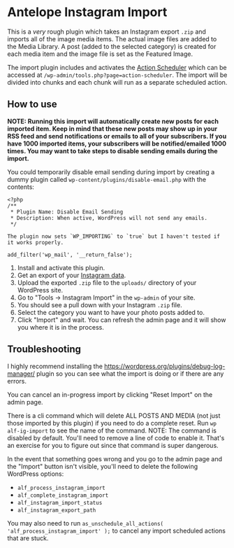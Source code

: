 # Antelope Instagram Import

This is a _very_ rough plugin which takes an Instagram export `.zip` and imports all of the image media items. The actual image files are added to the Media Library. A post (added to the selected category) is created for each media item and the image file is set as the Featured Image.

The import plugin includes and activates the [Action Scheduler](https://actionscheduler.org/) which can be accessed at `/wp-admin/tools.php?page=action-scheduler`. The import will be divided into chunks and each chunk will run as a separate scheduled action.

## How to use

**NOTE: Running this import will automatically create new posts for each imported item. Keep in mind that these new posts may show up in your RSS feed and send notifications or emails to all of your subscribers. If you have 1000 imported items, your subscribers will be notified/emailed 1000 times. You may want to take steps to disable sending emails during the import.**

You could temporarily disable email sending during import by creating a dummy plugin called `wp-content/plugins/disable-email.php` with the contents:

```
<?php
/**
 * Plugin Name: Disable Email Sending
 * Description: When active, WordPress will not send any emails.
 */

The plugin now sets `WP_IMPORTING` to `true` but I haven't tested if it works properly.

add_filter('wp_mail', '__return_false');
```

1. Install and activate this plugin.
2. Get an export of your [Instagram data](https://accountscenter.instagram.com/info_and_permissions/dyi/?entry_point=notification).
3. Upload the exported `.zip` file to the `uploads/` directory of your WordPress site.
4. Go to "Tools -> Instagram Import" in the `wp-admin` of your site.
5. You should see a pull down with your Instagram `.zip` file.
6. Select the category you want to have your photo posts added to.
7. Click "Import" and wait. You can refresh the admin page and it will show you where it is in the process.

## Troubleshooting

I highly recommend installing the https://wordpress.org/plugins/debug-log-manager/ plugin so you can see what the import is doing or if there are any errors.

You can cancel an in-progress import by clicking "Reset Import" on the admin page.

There is a cli command which will delete ALL POSTS AND MEDIA (not just those imported by this plugin) if you need to do a complete reset. Run `wp alf-ig-import` to see the name of the command. NOTE: The command is disabled by default. You'll need to remove a line of code to enable it. That's an exercise for you to figure out since that command is super dangerous.

In the event that something goes wrong and you go to the admin page and the "Import" button isn't visible, you'll need to delete the following WordPress options:

* `alf_process_instagram_import`
* `alf_complete_instagram_import`
* `alf_instagram_import_status`
* `alf_instagram_export_path`

You may also need to run `as_unschedule_all_actions( 'alf_process_instagram_import' );` to cancel any import scheduled actions that are stuck.
